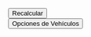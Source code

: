 <div id="cargaAppMenu" class="navbar"></div>
<button onclick="tratarOpMenu(this)" class="dropbtn" value="recalcular">Recalcular</button>
<div id="menuVehiculos" class="dropdown">
	<button onclick="tratarOpMenu(this)" class="dropbtn" value="vehiculos">Opciones de Vehículos</button>
	<div id="dropdownVehiculos" class="dropdown-content"></div>
</div>
	
<div id="Diagrama" style="position: relative; height: 450px; width: 100%;"></div>

<script src="{{ "/javascripts/configVeh.js" | prepend: site.baseurl}}"></script>
<script src="{{ "/javascripts/calculadorDistribCargas.js" | prepend: site.baseurl}}"></script>

<script type="text/javascript"
        src="https://www.google.com/jsapi?autoload={
			'modules':[{
            'name':'visualization',
            'version':'1',
            'packages':['corechart']
        }]
    }">
</script>

<script>
	window.addEventListener("load", inicializarMenu);
	window.addEventListener("load", inicializarVeh(tiposVeh[0]));
</script>

